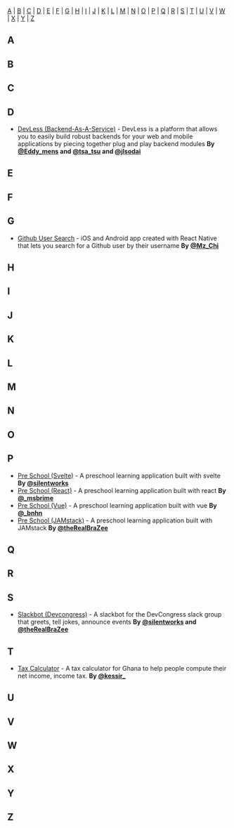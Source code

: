 [A](#A) | [B](#B) | [C](#C) | [D](#D) | [E](#E) | [F](#F) | [G](#G) | [H](#H) | [I](#I) | [J](#J) | [K](#K) | [L](#L) | [M](#M) | [N](#N) | [O](#O) | [P](#P) | [Q](#Q) | [R](#R) | [S](#S) | [T](#T) | [U](#U) | [V](#V) | [W](#W) | [X](#X) | [Y](#Y) | [Z](#Z)


## <a name="A"> </a>A


## <a name="B"> </a>B


## <a name="C"> </a>C


## <a name="D"> </a>D

* [DevLess (Backend-As-A-Service)](https://github.com/DevlessTeam/DV-PHP-CORE) - DevLess is a platform that allows you to easily build robust backends for your web and mobile applications by piecing together plug and play backend modules **By [@Eddy_mens](https://twitter.com/Eddy_mens) and [@tsa_tsu](https://twitter.com/tsa_tsu) and [@jlsodai](https://twitter.com/jlsodai)**

## <a name="E"> </a>E


## <a name="F"> </a>F


## <a name="G"> </a>G
* [Github User Search]('https://github.com/Chiamaka/GithubUserSearch') - iOS and Android app created with React Native that lets you search for a Github user by their username   **By [@Mz_Chi](https://twitter.com/Mz_Chi)**


## <a name="H"> </a>H

## <a name="I"> </a>I


## <a name="J"> </a>J


## <a name="K"> </a>K


## <a name="L"> </a>L


## <a name="M"> </a>M


## <a name="N"> </a>N


## <a name="O"> </a>O


## <a name="P"> </a>P

* [Pre School (Svelte)](https://github.com/silentworks/svelte-preschool) - A preschool learning application built with svelte  **By [@silentworks](https://twitter.com/silentworks)**
* [Pre School (React)](https://github.com/msbrime/react-preschool) - A preschool learning application built with react  **By [@_msbrime](https://twitter.com/_msbrime)**
* [Pre School (Vue)](https://github.com/bnhn/vue-preschool) - A preschool learning application built with vue  **By [@_bnhn](https://twitter.com/_bnhn)**
* [Pre School (JAMstack)](https://github.com/oddoye-david/static-preschool) - A preschool learning application built with JAMstack  **By [@theRealBraZee](https://twitter.com/theRealBraZee)**

## <a name="Q"> </a>Q


## <a name="R"> </a>R


## <a name="S"> </a>S

* [Slackbot (Devcongress)](https://github.com/devcongress/slackbot) - A slackbot for the DevCongress slack group that greets, tell jokes, announce events  **By [@silentworks](https://twitter.com/silentworks) and [@theRealBraZee](https://twitter.com/theRealBraZee)**


## <a name="T"> </a>T

* [Tax Calculator](https://github.com/Kessir/taxcalculatorgh) - A tax calculator for Ghana to help people compute their net income, income tax. **By [@kessir_](https://twitter.com/@kessir_)**

## <a name="U"> </a>U


## <a name="V"> </a>V


## <a name="W"> </a>W


## <a name="X"> </a>X


## <a name="Y"> </a>Y


## <a name="Z"> </a>Z

